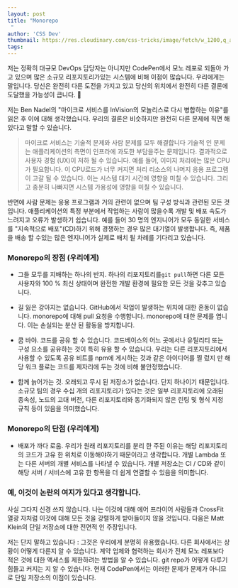 ```yaml
---
layout: post
title: "Monorepo
 "
author: 'CSS Dev'
thumbnail: https://res.cloudinary.com/css-tricks/image/fetch/w_1200,q_auto,f_auto/https://css-tricks.com/wp-content/uploads/2021/01/monorepo.jpg
tags: 
---
```



저는 정확히 대규모 DevOps 담당자는 아니지만 CodePen에서 모노 레포로 되돌아 가고 있으며 많은 소규모 리포지토리가있는 시스템에 비해 이점이 많습니다.
 우리에게는 말입니다.
 당신은 완전히 다른 도전을 가지고 있고 당신의 위치에서 완전히 다른 결론에 도달했을 가능성이 큽니다.
 🤙
 

저는 Ben Nadel의 "마이크로 서비스를 InVision의 모놀리스로 다시 병합하는 이유"를 읽은 후 이에 대해 생각했습니다.
 우리의 결론은 비슷하지만 완전히 다른 문제에 직면 해 있다고 말할 수 있습니다.
 

> 마이크로 서비스는 기술적 문제와 사람 문제를 모두 해결합니다
기술적 인 문제는 애플리케이션의 측면이 인프라에 과도한 부담을주는 문제입니다. 결과적으로 사용자 경험 (UX)이 저하 될 수 있습니다. 예를 들어, 이미지 처리에는 많은 CPU가 필요합니다. 이 CPU로드가 너무 커지면 처리 리소스의 나머지 응용 프로그램이 고갈 될 수 있습니다. 이는 시스템 대기 시간에 영향을 미칠 수 있습니다. 그리고 충분히 나빠지면 시스템 가용성에 영향을 미칠 수 있습니다.

반면에 사람 문제는 응용 프로그램과 거의 관련이 없으며 팀 구성 방식과 관련된 모든 것입니다. 애플리케이션의 특정 부분에서 작업하는 사람이 많을수록 개발 및 배포 속도가 느려지고 오류가 발생하기 쉽습니다. 예를 들어 30 명의 엔지니어가 모두 동일한 서비스를 "지속적으로 배포"(CD)하기 위해 경쟁하는 경우 많은 대기열이 발생합니다. 즉, 제품을 배송 할 수있는 많은 엔지니어가 실제로 배치 될 차례를 기다리고 있습니다.
 

### Monorepo의 장점 (우리에게)
 

- 그들 모두를 지배하는 하나의 반지.
 하나의 리포지토리를`git pull`하면 다른 모든 사용자와 100 % 최신 상태이며 완전한 개발 환경에 필요한 모든 것을 갖추고 있습니다.
 
- 길 잃은 강아지는 없습니다.
 GitHub에서 작업이 발생하는 위치에 대한 혼동이 없습니다.
 monorepo에 대해 pull 요청을 수행합니다.
 monorepo에 대한 문제를 엽니 다.
 이는 손실되는 분산 된 활동을 방지합니다.
 
- 쿰 바야.
 코드를 공유 할 수 있습니다.
 코드베이스의 어느 곳에서나 유틸리티 또는 구성 요소를 공유하는 것이 특히 유용 할 수 있습니다.
 우리는 다른 리포지토리에서 사용할 수 있도록 공유 비트를 npm에 게시하는 것과 같은 아이디어를 찔 렀지 만 해당 워크 플로는 코드를 제자리에 두는 것에 비해 불안정했습니다.
 
- 함께 늙어가는 것.
 오래되고 무시 된 저장소가 없습니다. 단지 하나이기 때문입니다.
 소규모 팀의 경우 수십 개의 리포지토리가 있다는 것은 일부 리포지토리에 오래된 종속성, 노드의 고대 버전, 다른 리포지토리와 동기화되지 않은 린팅 및 형식 지정 규칙 등이 있음을 의미했습니다.
 

### Monorepo의 단점 (우리에게)
 

- 배포가 까다 로움.
 우리가 원래 리포지토리를 분리 한 주된 이유는 해당 리포지토리의 코드가 고유 한 위치로 이동해야하기 때문이라고 생각합니다.
 개별 Lambda 또는 다른 서버의 개별 서비스를 나타낼 수 있습니다.
 개별 저장소는 CI / CD와 같이 해당 서버 / 서비스에 고유 한 항목을 더 쉽게 연결할 수 있음을 의미합니다.
 

### 예, 이것이 논란의 여지가 있다고 생각합니다.
 

사실 그다지 신경 쓰지 않습니다.
 나는 이것에 대해 에어 프라이어 사람들과 CrossFit 열광 자처럼 이것에 대해 모든 것을 강렬하게 받아들이지 않을 것입니다.
 다음은 Matt Klein의 단일 저장소에 대한 전면적 인 주장입니다.
 

저는 단지 말하고 있습니다 : 그것은 우리에게 분명히 유용했습니다.
 다른 회사에서는 상황이 어떻게 다른지 알 수 있습니다.
 계약 업체와 협력하는 회사가 전체 모노 레포보다 적은 것에 대한 액세스를 제한하려는 방법을 알 수 있습니다.
 git repo가 어떻게 다루기 힘들고 커지는 지 알 수 있습니다.
 현재 CodePen에서는 이러한 문제가 문제가 아니므로 단일 저장소의 이점이 있습니다.
 